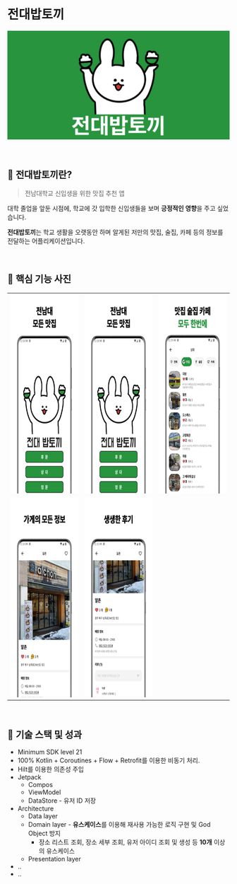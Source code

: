 # **전대밥토끼**

![앱 그래픽 이미지](preview/graphic_image.png)

<br/>

## 📌 전대밥토끼란?

> 전남대학교 신입생을 위한 맛집 추천 앱

대학 졸업을 앞둔 시점에, 학교에 갓 입학한 신입생들을 보며 **긍정적인 영향**을 주고 싶었습니다.

**전대밥토끼**는 학교 생활을 오랫동안 하며 알게된 저만의 맛집, 술집, 카페 등의 정보를 전달하는 어플리케이션입니다.

<br>

## 📸 핵심 기능 사진

<table>
  <tr>
    <td><img width="226px" height="452px" src="preview/image1.jpeg"/></td>
    <td><img width="226px" height="452px" src="preview/image1.jpeg"/></td>
    <td><img width="226px" height="452px" src="preview/image2.jpeg"/></td>
  </tr>
  <tr>
    <td><img width="226px" height="452px" src="preview/image3.jpeg"/></td>
    <td><img width="226px" height="452px" src="preview/image4.jpeg"/></td>
  </tr>    
 </table>

<br>

## 🚀 기술 스택 및 성과

- Minimum SDK level 21
- 100% Kotlin + Coroutines + Flow + Retrofit를 이용한 비동기 처리.
- Hilt를 이용한 의존성 주입
- Jetpack
    + Compos
    + ViewModel
    + DataStore - 유저 ID 저장
- Architecture
    + Data layer
    + Domain layer - **유스케이스**를 이용해 재사용 가능한 로직 구현 및 God Object 방지
        * 장소 리스트 조회, 장소 세부 조회, 유저 아이디 조회 및 생성 등 **10개** 이상의 유스케이스
    + Presentation layer
- ..
- ..

<!-- 좋아요, 리뷰, 이미지 스크롤, 필터링?, -->